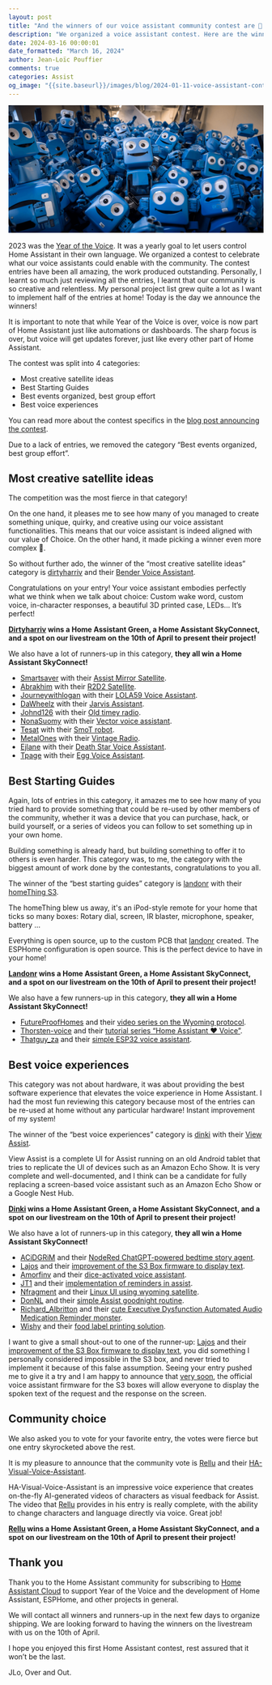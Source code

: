 ```yaml
---
layout: post
title: "And the winners of our voice assistant community contest are 🥁 ..."
description: "We organized a voice assistant contest. Here are the winners!"
date: 2024-03-16 00:00:01
date_formatted: "March 16, 2024"
author: Jean-Loïc Pouffier
comments: true
categories: Assist
og_image: "{{site.baseurl}}/images/blog/2024-01-11-voice-assistant-contest/banner.png"
---
```


<p><img src='/images/blog/2024-01-11-voice-assistant-contest/banner.png' class='no-shadow' /></p>

2023 was the [Year of the Voice](/blog/2022/12/20/year-of-voice/). It was a yearly goal to let users control Home Assistant in their own language. We organized a contest to celebrate what our voice assistants could enable with the community. The contest entries have been all amazing, the work produced outstanding. Personally, I learnt so much just reviewing all the entries, I learnt that our community is so creative and relentless.  My personal project list grew quite a lot as I want to implement half of the entries at home!  Today is the day we announce the winners!

<!--more-->

It is important to note that while Year of the Voice is over, voice is now part of Home Assistant just like automations or dashboards.
The sharp focus is over, but voice will get updates forever, just like every other part of Home Assistant.

The contest was split into 4 categories:

- Most creative satellite ideas
- Best Starting Guides
- Best events organized, best group effort
- Best voice experiences

You can read more about the contest specifics in the [blog post announcing the contest](/blog/2024/01/17/voice-assistant-contest/).

Due to a lack of entries, we removed the category “Best events organized, best group effort”.


## Most creative satellite ideas

The competition was the most fierce in that category!

On the one hand, it pleases me to see how many of you managed to create something unique, quirky, and creative using our voice assistant functionalities. This means that our voice assistant is indeed aligned with our value of Choice. On the other hand, it made picking a winner even more complex 😬.

So without further ado, the winner of the “most creative satellite ideas” category is [dirtyharriv](https://community.home-assistant.io/u/dirtyharriv) and their [Bender Voice Assistant](https://community.home-assistant.io/t/bender-voice-assistant/682041).

Congratulations on your entry! Your voice assistant embodies perfectly what we think when we talk about choice: Custom wake word, custom voice, in-character responses, a beautiful 3D printed case, LEDs… It’s perfect!

<lite-youtube videoid="gfO0CprMDH4" videotitle="Bender Voice Assistant"></lite-youtube>

**[Dirtyharriv](https://community.home-assistant.io/u/dirtyharriv) wins a Home Assistant Green, a Home Assistant SkyConnect, and a spot on our livestream on the 10th of April to present their project!**

We also have a lot of runners-up in this category, **they all win a Home Assistant SkyConnect!**

- [Smartsaver](https://community.home-assistant.io/u/smartsaver) with their [Assist Mirror Satellite](https://community.home-assistant.io/t/assist-mirror-satellite/699264).
- [Abrakhim](https://community.home-assistant.io/u/abrakhim) with their [R2D2 Satellite](https://community.home-assistant.io/t/r2d2-satellite/690701).
- [Journeywithlogan](https://community.home-assistant.io/u/journeywithlogan) with their [LOLA59 Voice Assistant](https://community.home-assistant.io/t/lola59-voice-assistant-multisensor-apple-airplay/701723).
- [DaWheelz](https://community.home-assistant.io/u/DaWheelz) with their [Jarvis Assistant](https://community.home-assistant.io/t/jarvis-assistant/695720).
- [Johnd126](https://community.home-assistant.io/u/johnd126) with their [Old timey radio](https://community.home-assistant.io/t/my-old-timey-radio-voice-assistant-satellite-contest-entry/698238).
- [NonaSuomy](https://community.home-assistant.io/u/NonaSuomy) with their [Vector voice assistant](https://community.home-assistant.io/t/vector-home-assistant-control/675165).
- [Tesat](https://community.home-assistant.io/u/Tesat) with their [SmoT robot](https://community.home-assistant.io/t/smot-your-homeassistant-companion-robot/696369).
- [MetalOnes](https://community.home-assistant.io/u/MetalOnes) with their [Vintage Radio](https://community.home-assistant.io/t/vintage-radio-voice-assistant/699049).
- [Ejlane](https://community.home-assistant.io/u/ejlane) with their [Death Star Voice Assistant](https://community.home-assistant.io/t/death-star-voice-assistant/701706).
- [Tpage](https://community.home-assistant.io/u/tpage) with their [Egg Voice Assistant](https://community.home-assistant.io/t/egg-voice-assistant/698819).

## Best Starting Guides

Again, lots of entries in this category, it amazes me to see how many of you tried hard to provide something that could be re-used by other members of the community, whether it was a device that you can purchase, hack, or build yourself, or a series of videos you can follow to set something up in your own home. 

Building something is already hard, but building something to offer it to others is even harder. This category was, to me, the category with the biggest amount of work done by the contestants, congratulations to you all.

The winner of the “best starting guides” category is [landonr](https://community.home-assistant.io/u/landonr) with their [homeThing S3](https://community.home-assistant.io/t/homething-s3-ipod-smart-home-remote-with-voice-control/702666).

The homeThing blew us away, it's an iPod-style remote for your home that ticks so many boxes: Rotary dial, screen, IR blaster, microphone, speaker, battery ...

Everything is open source, up to the custom PCB that [landonr](https://community.home-assistant.io/u/landonr) created. The ESPHome configuration is open source. This is the perfect device to have in your home!

<lite-youtube videoid="5bx5w-n5c0Y" videotitle="homeThing S3"></lite-youtube>

**[Landonr](https://community.home-assistant.io/u/landonr) wins a Home Assistant Green, a Home Assistant SkyConnect, and a spot on our livestream on the 10th of April to present their project!**

We also have a few runners-up in this category, **they all win a Home Assistant SkyConnect!**

- [FutureProofHomes](https://community.home-assistant.io/u/FutureProofHomes) and their [video series on the Wyoming protocol](https://community.home-assistant.io/t/futureproofhomes-wyoming-enhancements-yt-series-contest-entry/693723).
- [Thorsten-voice](https://community.home-assistant.io/u/thorsten-voice) and their [tutorial series “Home Assistant ❤️ Voice”](https://community.home-assistant.io/t/yt-tutorial-series-home-assistant-voice-cooking-recipe-style/696644).
- [Thatguy_za](https://community.home-assistant.io/u/thatguy_za) and their [simple ESP32 voice assistant](https://community.home-assistant.io/t/my-esp32-based-voice-assistant-with-wake-word/697153).

## Best voice experiences

This category was not about hardware, it was about providing the best software experience that elevates the voice experience in Home Assistant. I had the most fun reviewing this category because most of the entries can be re-used at home without any particular hardware! Instant improvement of my system!

The winner of the “best voice experiences” category is [dinki](https://community.home-assistant.io/u/dinki) with their [View Assist](https://community.home-assistant.io/t/view-assist-visual-feedback-for-assist-voice-assistant-on-an-android-tablet-install-info-provided-on-wiki/699659).

View Assist is a complete UI for Assist running on an old Android tablet that tries to replicate the UI of devices such as an Amazon Echo Show. It is very complete and well-documented, and I think can be a candidate for fully replacing a screen-based voice assistant such as an Amazon Echo Show or a Google Nest Hub.

<lite-youtube videoid="I-TejfwZi5g" videotitle="View Assist"></lite-youtube>

**[Dinki](https://community.home-assistant.io/u/dinki) wins a Home Assistant Green, a Home Assistant SkyConnect, and a spot on our livestream on the 10th of April to present their project!**

We also have a lot of runners-up in this category, **they all win a Home Assistant SkyConnect!**

- [ACiDGRiM](https://community.home-assistant.io/u/ACiDGRiM) and their [NodeRed ChatGPT-powered bedtime story agent](https://community.home-assistant.io/t/replace-yourself-with-ai-nodered-bedtime-story-from-chatgpt/699843).
- [Lajos](https://community.home-assistant.io/u/Lajos) and their [improvement of the S3 Box firmware to display text](https://community.home-assistant.io/t/a-jrpg-style-conversation-with-the-voice-assistant-on-the-s3-box-3/697172).
- [Amorfinv](https://community.home-assistant.io/u/amorfinv) and their [dice-activated voice assistant](https://community.home-assistant.io/t/dice-activated-voice-assistant/680506).
- [JT1](https://community.home-assistant.io/u/JT1) and their [implementation of reminders in assist](https://community.home-assistant.io/t/local-voice-reminders-created-with-assist/698875).
- [Nfragment](https://community.home-assistant.io/u/nfragment) and their [Linux UI using wyoming satellite](https://community.home-assistant.io/t/advanced-virtual-assistant-using-linux-as-a-wyoming-satellite/702013).
- [DonNL](https://community.home-assistant.io/u/DonNL) and their [simple Assist goodnight routine](https://community.home-assistant.io/t/voice-assistent-contest-assist-goodnight-routine-for-everyone/676224).
- [Richard_Albritton](https://community.home-assistant.io/u/Richard_Albritton) and their [cute Executive Dysfunction Automated Audio Medication Reminder monster](https://community.home-assistant.io/t/executive-dysfunction-automated-audio-medication-reminder-proof-of-concept/700668).
- [Wishy](https://community.home-assistant.io/u/wishy) and their [food label printing solution](https://community.home-assistant.io/t/food-labels-via-a-dymo-label-printer/701986).

I want to give a small shout-out to one of the runner-up: [Lajos](https://community.home-assistant.io/u/Lajos) and their [improvement of the S3 Box firmware to display text](https://community.home-assistant.io/t/a-jrpg-style-conversation-with-the-voice-assistant-on-the-s3-box-3/697172), you did something I personally considered impossible in the S3 box, and never tried to implement it because of this false assumption. Seeing your entry pushed me to give it a try and I am happy to announce that [very soon](https://github.com/esphome/firmware/pull/177), the official voice assistant firmware for the S3 boxes will allow everyone to display the spoken text of the request and the response on the screen.

## Community choice

We also asked you to vote for your favorite entry, the votes were fierce but one entry skyrocketed above the rest.

It is my pleasure to announce that the community vote is [Rellu](https://community.home-assistant.io/u/Rellu) and their [HA-Visual-Voice-Assistant](https://community.home-assistant.io/t/voice-assistant-contest-ha-visual-voice-assistant/687593).

HA-Visual-Voice-Assistant is an impressive voice experience that creates on-the-fly AI-generated videos of characters as visual feedback for Assist. The video that [Rellu](https://community.home-assistant.io/u/Rellu) provides in his entry is really complete, with the ability to change characters and language directly via voice. Great job!

<lite-youtube videoid="EcL6o62Vnoo" videotitle="HA-Visual-Voice-Assistant"></lite-youtube>

**[Rellu](https://community.home-assistant.io/u/Rellu) wins a Home Assistant Green, a Home Assistant SkyConnect, and a spot on our livestream on the 10th of April to present their project!**

## Thank you

Thank you to the Home Assistant community for subscribing to [Home Assistant Cloud](https://www.nabucasa.com/) to support Year of the Voice and the development of Home Assistant, ESPHome, and other projects in general.

We will contact all winners and runners-up in the next few days to organize shipping.
We are looking forward to having the winners on the livestream with us on the 10th of April.

I hope you enjoyed this first Home Assistant contest, rest assured that it won’t be the last.

JLo, Over and Out.
